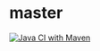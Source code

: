 # master
[![Java CI with Maven](https://github.com/songyuyuyu/springboot-demo/actions/workflows/maven.yml/badge.svg)](https://github.com/songyuyuyu/springboot-demo/actions/workflows/maven.yml)
